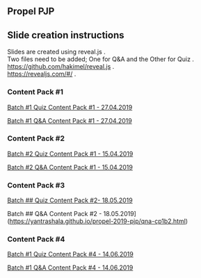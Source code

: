 ## Propel PJP

## Slide creation instructions

  Slides are created using reveal.js .  
  Two files need to be added; One for Q&A and the Other for Quiz .  
  https://github.com/hakimel/reveal.js .  
  https://revealjs.com/#/ .  

###  Content Pack #1

[Batch #1 Quiz Content Pack #1 - 27.04.2019](https://yantrashala.github.io/propel-2019-pjp/quiz-cp1-m45.html)

[Batch #1 Q&A Content Pack #1 - 27.04.2019](https://yantrashala.github.io/propel-2019-pjp/qna-cp1-m45.html)

###  Content Pack #2

[Batch #2 Quiz Content Pack #1 - 15.04.2019](https://yantrashala.github.io/propel-2019-pjp/quiz-cp2.html)

[Batch #2 Q&A Content Pack #1 - 15.04.2019](https://yantrashala.github.io/propel-2019-pjp/qna-cp1-m67.html)

###  Content Pack #3

[Batch ## Quiz Content Pack #2- 18.05.2019](https://yantrashala.github.io/propel-2019-pjp/quiz-cp1b2.html)

Batch ## Q&A Content Pack #2 - 18.05.2019](https://yantrashala.github.io/propel-2019-pjp/qna-cp1b2.html)

###  Content Pack #4

[Batch #1 Quiz Content Pack #4 - 14.06.2019](https://yantrashala.github.io/propel-2019-pjp/quiz-cp4.html)

[Batch #1 Q&A Content Pack #4 - 14.06.2019](https://yantrashala.github.io/propel-2019-pjp/qna-cp4.html) 

